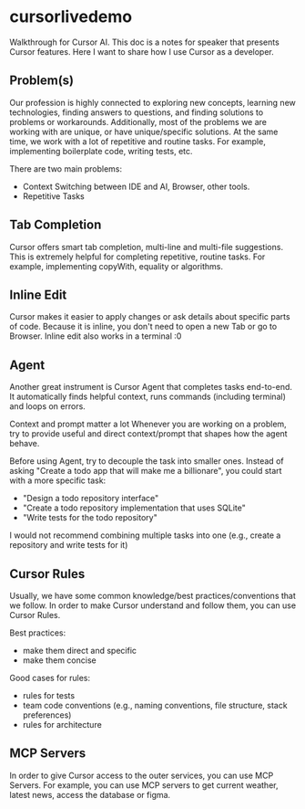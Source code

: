 # cursorlivedemo

Walkthrough for Cursor AI. This doc is a notes for speaker that presents Cursor features.
Here I want to share how I use Cursor as a developer.

## Problem(s)

Our profession is highly connected to exploring new concepts, learning new technologies, finding answers to questions, and finding solutions to problems or workarounds.
Additionally, most of the problems we are working with are unique, or have unique/specific solutions.
At the same time, we work with a lot of repetitive and routine tasks.
For example, implementing boilerplate code, writing tests, etc.

There are two main problems:

- Context Switching between IDE and AI, Browser, other tools.
- Repetitive Tasks

## Tab Completion

Cursor offers smart tab completion, multi-line and multi-file suggestions.
This is extremely helpful for completing repetitive, routine tasks.
For example, implementing copyWith, equality or algorithms.

## Inline Edit

Cursor makes it easier to apply changes or ask details about specific parts of code.
Because it is inline, you don't need to open a new Tab or go to Browser.
Inline edit also works in a terminal :0

## Agent

Another great instrument is Cursor Agent that completes tasks end-to-end.
It automatically finds helpful context, runs commands (including terminal) and loops on errors.

Context and prompt matter a lot
Whenever you are working on a problem, try to provide useful and direct context/prompt that shapes how the agent behave.

Before using Agent, try to decouple the task into smaller ones.
Instead of asking "Create a todo app that will make me a billionare", you could
start with a more specific task:

- "Design a todo repository interface"
- "Create a todo repository implementation that uses SQLite"
- "Write tests for the todo repository"

I would not recommend combining multiple tasks into one (e.g., create a repository and write tests for it)

## Cursor Rules

Usually, we have some common knowledge/best practices/conventions that we follow.
In order to make Cursor understand and follow them, you can use Cursor Rules.

Best practices:

- make them direct and specific
- make them concise

Good cases for rules:

- rules for tests
- team code conventions (e.g., naming conventions, file structure, stack preferences)
- rules for architecture

## MCP Servers

In order to give Cursor access to the outer services, you can use MCP Servers.
For example, you can use MCP servers to get current weather, latest news, access the database or figma.
